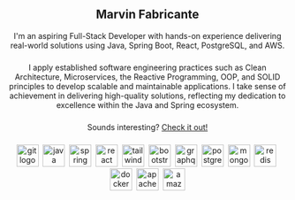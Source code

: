 <!--
**marbs605/marbs605** is a ✨ _special_ ✨ repository because its `README.md` (this file) appears on your GitHub profile.

Here are some ideas to get you started:

- 🔭 I’m currently working on ...
- 🌱 I’m currently learning ...
- 👯 I’m looking to collaborate on ...
- 🤔 I’m looking for help with ...
- 💬 Ask me about ...
- 📫 How to reach me: ...
- 😄 Pronouns: ...
- ⚡ Fun fact: ...
-->
<h2 align="center">Marvin Fabricante</h2>


<p align="center">I'm an aspiring Full-Stack Developer with hands-on experience delivering real-world solutions using Java, Spring Boot, React, PostgreSQL, and AWS.</p>

###

<p align="center">I apply established software engineering practices such as Clean Architecture, Microservices, the Reactive Programming, OOP, and SOLID principles to develop scalable and maintainable applications. I take sense of achievement in delivering high-quality solutions, reflecting my dedication to excellence within the Java and Spring ecosystem.</p>

###

<p align="center">Sounds interesting? <a href="https://www.linkedin.com/in/marvin-fabricante-73277b295/">Check it out!</a></p>

###

<div align="center">
  <img src="https://skillicons.dev/icons?i=git" height="40" alt="git logo"  />
  <img width="0" />
  <img src="https://skillicons.dev/icons?i=java" height="40" alt="java logo"  />
  <img width="0" />
  <img src="https://skillicons.dev/icons?i=spring" height="40" alt="spring logo"  />
  <img width="0" />
  <img src="https://skillicons.dev/icons?i=react" height="40" alt="react logo"  />
  <img width="0" />
  <img src="https://skillicons.dev/icons?i=tailwind" height="40" alt="tailwindcss logo"  />
  <img width="0" />
  <img src="https://skillicons.dev/icons?i=bootstrap" height="40" alt="bootstrap logo"  />
  <img width="0" />
  <img src="https://skillicons.dev/icons?i=graphql" height="40" alt="graphql logo"  />
  <img width="0" />
  <img src="https://skillicons.dev/icons?i=postgres" height="40" alt="postgresql logo"  />
  <img width="0" />
  <img src="https://skillicons.dev/icons?i=mongodb" height="40" alt="mongodb logo"  />
  <img width="0" />
  <img src="https://skillicons.dev/icons?i=redis" height="40" alt="redis logo"  />
  <img width="0" />
  <img src="https://skillicons.dev/icons?i=docker" height="40" alt="docker logo"  />
  <img width="0" />
  <img src="https://skillicons.dev/icons?i=kafka" height="40" alt="apachekafka logo"  />
  <img width="0" />
  <img src="https://skillicons.dev/icons?i=aws" height="40" alt="amazonwebservices logo"  />
</div>

###
